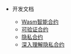 - 开发文档

	- [Wasm智能合约](/zh-cn/development/[Chinese-Simplified]-Wasm合约开发指南.md)
	- [可验证合约](/zh-cn/development/[Chinese-Simplified]-可验证合约.md)
	- [隐私合约](/zh-cn/development/[Chinese-Simplified]-隐私合约开发指南.md)
	- [深入理解隐私合约](/zh-cn/development/[Chinese-Simplified]-深入理解隐私合约.md)

